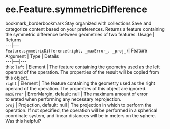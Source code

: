  
#  ee.Feature.symmetricDifference
bookmark_borderbookmark Stay organized with collections  Save and categorize content based on your preferences.
Returns a feature containing the symmetric difference between geometries of two features.
Usage | Returns  
---|---  
`Feature.symmetricDifference(right, _maxError_, _proj_)`|  Feature  
Argument | Type | Details  
---|---|---  
this: `left` | Element | The feature containing the geometry used as the left operand of the operation. The properties of the result will be copied from this object.  
`right` | Element | The feature containing the geometry used as the right operand of the operation. The properties of this object are ignored.  
`maxError` | ErrorMargin, default: null | The maximum amount of error tolerated when performing any necessary reprojection.  
`proj` | Projection, default: null | The projection in which to perform the operation. If not specified, the operation will be performed in a spherical coordinate system, and linear distances will be in meters on the sphere.  
Was this helpful?
